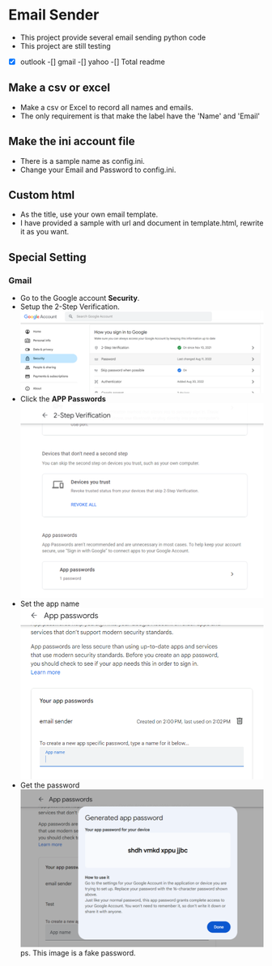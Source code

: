 # Email Sender
- This project provide several email sending python code
- This project are still testing
-[x] outlook
-[] gmail
-[] yahoo
-[] Total readme

## Make a csv or excel
- Make a csv or Excel to record all names and emails.
- The only requirement is that make the label have the 'Name' and 'Email'

## Make the ini account file
- There is a sample name as config.ini.
- Change your Email and Password to config.ini.

## Custom html
- As the title, use your own email template.
- I have provided a sample with url and document in template.html, rewrite it as you want.

## Special Setting
### Gmail
- Go to the Google account **Security**.
- Setup the 2-Step Verification.
    ![Security](images/security.png)
- Click the **APP Passwords**
    ![App-password](images/app-password.png)
- Set the app name
    ![app name](images/app-name.png)
- Get the password
    ![password](images/password.png)
    ps. This image is a fake password.



